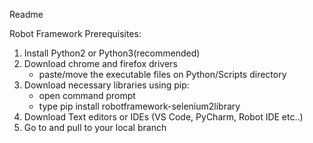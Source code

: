 Readme

Robot Framework Prerequisites:

1. Install Python2 or Python3(recommended)
2. Download chrome and firefox drivers
	- paste/move the executable files on Python/Scripts directory
3. Download necessary libraries using pip:
	-  open command prompt
	-  type pip install robotframework-selenium2library
4. Download Text editors or IDEs (VS Code, PyCharm, Robot IDE etc..)
5. Go to  <git repo link> and pull to your local branch
